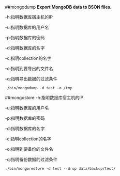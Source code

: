 ##mongodump
**Export MongoDB data to BSON files.**

-h:指明数据库宿主机的IP

-u:指明数据库的用户名

-p:指明数据库的密码

-d:指明数据库的名字

-c:指明collection的名字

-o:指明到要导出的文件名

-q:指明导出数据的过滤条件

`./bin/mongodump -d test -o /tmp`

##mongostore
-h:指明数据库宿主机的IP

-u:指明数据库的用户名

-p:指明数据库的密码

-d:指明数据库的名字

-c:指明collection的名字

-o:指明到要备份的文件名

-q:指明备份数据的过滤条件

`./bin/mongorestore -d test --drop data/backup/test/`
